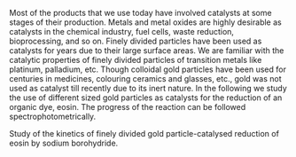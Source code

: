 Most of the products that we use today have involved catalysts at some stages of their production. Metals and metal oxides are highly desirable as catalysts in the chemical industry, fuel cells, waste reduction, bioprocessing, and so on. Finely divided particles have been used as catalysts for years due to their large surface areas. We are familiar with the catalytic properties of finely divided particles of transition metals like platinum, palladium, etc. Though colloidal gold particles have been used for centuries in medicines, colouring ceramics and glasses, etc., gold was not used as catalyst till recently due to its inert nature. In the following we study the use of different sized gold particles as catalysts for the reduction of an organic dye, eosin. The progress of the reaction can be followed spectrophotometrically.  


Study of the kinetics of finely divided gold particle-catalysed reduction of eosin by sodium borohydride.




